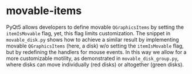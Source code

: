 # movable-items
PyQt5 allows developers to define movable `QGraphicsItems` by setting the `itemIsMovable` flag, yet, this flag limits customization. The snippet in `movable_disk.py` shows how to achieve a similar result by implementing movable `QGraphicsItems` (here, a disk) w/o setting the `itemIsMovable` flag, but by redefining the handlers for mouse events. In this way we allow for a more customizable motility, as demonstrated in `movable_disk_group.py`, where disks can move individually (red disks) or altogether (green disks).
